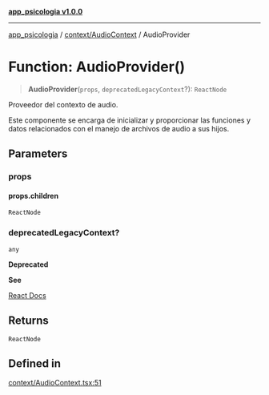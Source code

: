 [**app_psicologia v1.0.0**](../../../README.md)

***

[app_psicologia](../../../modules.md) / [context/AudioContext](../README.md) / AudioProvider

# Function: AudioProvider()

> **AudioProvider**(`props`, `deprecatedLegacyContext`?): `ReactNode`

Proveedor del contexto de audio.

Este componente se encarga de inicializar y proporcionar las funciones y datos relacionados
con el manejo de archivos de audio a sus hijos.

## Parameters

### props

#### props.children

`ReactNode`

### deprecatedLegacyContext?

`any`

**Deprecated**

**See**

[React Docs](https://legacy.reactjs.org/docs/legacy-context.html#referencing-context-in-lifecycle-methods)

## Returns

`ReactNode`

## Defined in

[context/AudioContext.tsx:51](https://github.com/XxtbmfxX/app_psicologia/blob/da762f4f9225edbb02c8e13dfe2f9bc7ae75eef5/context/AudioContext.tsx#L51)
